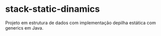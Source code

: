 # stack-static-dinamics
Projeto em estrutura de dados com implementação depilha estática com generics em Java.

